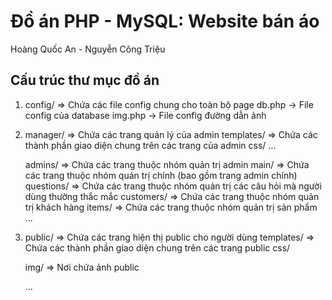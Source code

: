 # Đồ án PHP - MySQL: Website bán áo
Hoàng Quốc An - Nguyễn Công Triệu

## Cấu trúc thư mục đồ án
1. config/                  => Chứa các file config chung cho toàn bộ page
    db.php                  -> File config của database
    img.php                 -> File config đường dẫn ảnh

2. manager/                   => Chứa các trang quản lý của admin
    templates/              => Chứa các thành phần giao diện chung trên các trang của admin
        css/
        ...

    admins/              => Chứa các trang thuộc nhóm quản trị admin
    main/                => Chứa các trang thuộc nhóm quản trị chính (bao gồm trang admin chính)
    questions/           => Chứa các trang thuộc nhóm quản trị các câu hỏi mà người dùng thường thắc mắc
    customers/           => Chứa các trang thuộc nhóm quản trị khách hàng
    items/               => Chứa các trang thuộc nhóm quản trị sản phẩm
    ...

3. public/                  => Chứa các trang hiện thị public cho người dùng
    templates/              => Chứa các thành phần giao diện chung trên các trang public
        css/
    
    img/                 => Nơi chứa ảnh public

    ...